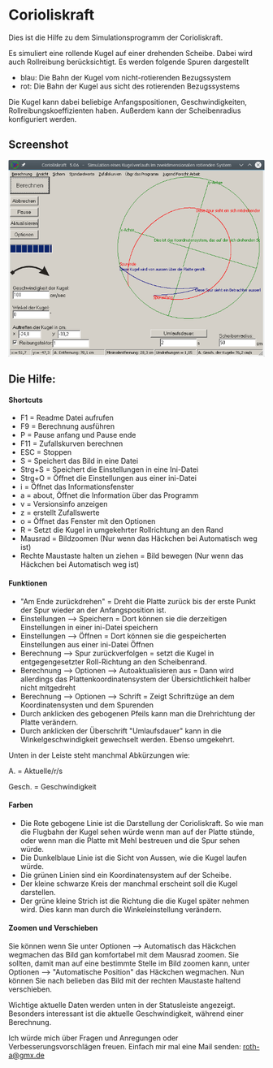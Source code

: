 # Corioliskraft

Dies ist die Hilfe zu dem Simulationsprogramm der Corioliskraft.

Es simuliert eine rollende Kugel auf einer drehenden Scheibe. Dabei wird auch Rollreibung berücksichtigt. Es werden folgende Spuren dargestellt

* blau: Die Bahn der Kugel vom nicht-rotierenden Bezugssystem
* rot: Die Bahn der Kugel aus sicht des rotierenden Bezugssystems

Die Kugel kann dabei beliebige Anfangspositionen, Geschwindigkeiten, Rollreibungskoeffizienten haben. Außerdem kann der Scheibenradius konfiguriert werden.

## Screenshot 
![](screenshot.png)

## Die Hilfe:
#### Shortcuts
* F1	= Readme Datei aufrufen
* F9	= Berechnung ausführen
* P	= Pause anfang und Pause ende
* F11	= Zufallskurven berechnen
* ESC	= Stoppen
* S	= Speichert das Bild in eine Datei
* Strg+S	= Speichert die Einstellungen in eine Ini-Datei
* Strg+O	= Öffnet die Einstellungen aus einer ini-Datei
* i	= Öffnet das Informationsfenster
* a	= about, Öffnet die Information über das Programm
* v	= Versionsinfo anzeigen
* z	= erstellt Zufallswerte
* o	= Öffnet das Fenster mit den Optionen
* R	= Setzt die Kugel in umgekehrter Rollrichtung an den Rand
* Mausrad	= Bildzoomen  (Nur wenn das Häckchen bei Automatisch weg ist)
* Rechte Maustaste halten un ziehen	= Bild bewegen   (Nur wenn das Häckchen bei Automatisch weg ist)


#### Funktionen

* "Am Ende zurückdrehen"		= Dreht die Platte zurück bis der erste Punkt der Spur wieder an der Anfangsposition ist.
* Einstellungen --> Speichern	= Dort können sie die derzeitigen Einstellungen in einer ini-Datei speichern
* Einstellungen --> Öffnen	= Dort können sie die gespeicherten Einstellungen aus einer ini-Datei Öffnen
* Berechnung --> Spur zurückverfolgen	= setzt die Kugel in entgegengesetzter Roll-Richtung an den Scheibenrand.
* Berechnung --> Optionen --> Autoaktualisieren aus	= Dann wird allerdings das Plattenkoordinatensystem der Übersichtlichkeit halber nicht mitgedreht
* Berechnung --> Optionen --> Schrift = Zeigt Schriftzüge an dem Koordinatensysten und dem Spurenden
* Durch anklicken des gebogenen Pfeils kann man die Drehrichtung der Platte verändern.
* Durch anklicken der Überschrift "Umlaufsdauer" kann in die Winkelgeschwindigkeit gewechselt werden. Ebenso umgekehrt.

Unten in der Leiste steht manchmal Abkürzungen wie:

A.		= Aktuelle/r/s

Gesch.	= Geschwindigkeit

#### Farben

 * Die Rote gebogene Linie ist die Darstellung der Corioliskraft. So wie man die Flugbahn der Kugel sehen würde wenn man auf der Platte stünde, oder wenn man die Platte mit Mehl bestreuen und die Spur sehen würde.
 * Die Dunkelblaue Linie ist die Sicht von Aussen, wie die Kugel laufen würde.
 * Die grünen Linien sind ein Koordinatensystem auf der Scheibe.
 * Der kleine schwarze Kreis der manchmal erscheint soll die Kugel darstellen.
 * Der grüne kleine Strich ist die Richtung die die Kugel später nehmen wird. Dies kann man durch die Winkeleinstellung verändern.


#### Zoomen und Verschieben
Sie können wenn Sie unter Optionen --> Automatisch das Häckchen wegmachen das Bild gan komfortabel mit dem Mausrad zoomen. Sie sollten, damit man auf eine bestimmte Stelle im Bild zoomen kann, unter Optionen --> "Automatische Position" das Häckchen wegmachen. Nun können Sie nach belieben das Bild mit der rechten Maustaste haltend verschieben.



Wichtige aktuelle Daten werden unten in der Statusleiste angezeigt. 
Besonders interessant ist die aktuelle Geschwindigkeit, während einer Berechnung.

Ich würde mich über Fragen und Anregungen oder Verbesserungsvorschlägen freuen.
Einfach mir mal eine Mail senden: roth-a@gmx.de 